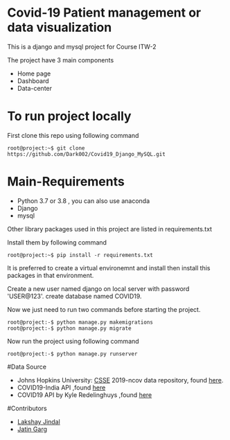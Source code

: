 # Covid-19 Patient management or data visualization 
This is a django and mysql project for Course ITW-2

The project have 3 main components
  - Home page
  - Dashboard
  - Data-center

# To run project locally
First clone this repo using following command
```console
root@project:~$ git clone https://github.com/Dark002/Covid19_Django_MySQL.git
```

# Main-Requirements
  - Python 3.7 or 3.8 , you can also use anaconda
  - Django
  - mysql 

Other library packages used in this project are listed in requirements.txt

Install them by following command
```console
root@project:~$ pip install -r requirements.txt
```
It is preferred to create a virtual environemnt and install then install this packages in that environment.

Create a new user named django on local server with password 'USER@123'.
create database named COVID19.

Now we just need to run two commands before starting the project.
```console
root@project:-$ python manage.py makemigrations
root@project:-$ python manage.py migrate
```
 Now run the project using following command
 
```console
root@project:-$ python manage.py runserver
```

#Data Source
- Johns Hopkins University: [CSSE](https://systems.jhu.edu/) 2019-ncov data repository, found [here](https://github.com/CSSEGISandData/COVID-19).
- COVID19-India API ,found [here](https://api.covid19india.org/)
- COVID19 API by Kyle Redelinghuys ,found [here](https://covid19api.com/)

#Contributors
 - [Lakshay Jindal](https://github.com/Dark002)
 - [Jatin Garg](https://github.com/jatinjiogarg)




